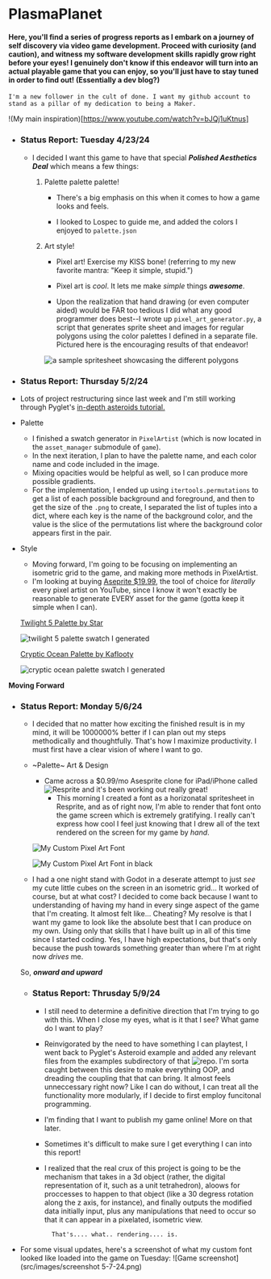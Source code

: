 # PlasmaPlanet
####  Here, you'll find a series of progress reports as I embark on a journey of self discovery via video game development. Proceed with curiosity (and caution), and witness my software development skills rapidly grow right before your eyes! I genuinely don't know if this endeavor will turn into an actual playable game that you can enjoy, so you'll just have to stay tuned in order to find out! (Essentially a dev blog?)

	I'm a new follower in the cult of done. I want my github account to stand as a pillar of my dedication to being a Maker.

  !(My main inspiration)[https://www.youtube.com/watch?v=bJQj1uKtnus]

- ### Status Report: Tuesday 4/23/24
    
    - I decided I want this game to have that special ***Polished Aesthetics Deal*** which means a few things:
        
    	1. Palette palette palette!
            
        	- There's a big emphasis on this when it comes to how a game looks and feels.
            
            - I looked to Lospec to guide me, and added the colors I enjoyed to `palette.json`
        
        2. Art style!
            
            - Pixel art! Exercise my KISS bone! (referring to my new favorite mantra: "Keep it simple, stupid.")
            
            - Pixel art is *cool*. It lets me make *simple* things ***awesome***.
            
            - Upon the realization that hand drawing (or even computer aided) would be FAR too tedious I did what any good programmer does best--I wrote up `pixel_art_generator.py`, a script that generates sprite sheet and images for regular polygons using the color palettes I defined in a separate file. Pictured here is the encouraging results of that endeavor!

            ![a sample spritesheet showcasing the different polygons](src/resources/images/sample-spritesheet-(132x132).png)



- ### Status Report: Thursday 5/2/24
    
- Lots of project restructuring since last week and I'm still working through Pyglet's [in-depth asteroids tutorial.](https://pyglet.readthedocs.io/en/latest/programming_guide/examplegame.html#making-the-player-and-asteroid-sprites)
        
- Palette
    - I finished a swatch generator in `PixelArtist` (which is now located in the `asset_manager` submodule of `game`).
    - In the next iteration, I plan to have the palette name, and each color name and code included in the image.    
    - Mixing opacities would be helpful as well, so I can produce more possible gradients.
    - For the implementation, I ended up using `itertools.permutations` to get a list of each possible background and foreground, and then to get the size of the `.png` to create, I separated the list of tuples into a dict, where each key is the name of the background color, and the value is the slice of the permutations list where the background color appears first in the pair.

- Style
    - Moving forward, I'm going to be focusing on implementing an isometric grid to the game, and making more methods in PixelArtist.
    - I'm looking at buying [Aseprite $19.99](https://www.aseprite.org/), the tool of choice for *literally* every pixel artist on YouTube, since I know it won't exactly be reasonable to generate EVERY asset for the game (gotta keep it simple when I can).

    [Twilight 5 Palette by Star](https://lospec.com/palette-list/twilight-5)

    ![twilight 5 palette swatch I generated](src/resources/images/twilight5-swatch-84x84.png)


    [Cryptic Ocean Palette by Kaflooty](https://lospec.com/palette-list/cryptic-ocean)

    ![cryptic ocean palette swatch I generated](src/resources/images/cryptic-ocean6-swatch-84x84.png)

**Moving Forward**

- ### Status Report: Monday 5/6/24
	- I decided that no matter how exciting the finished result is in my mind, it will be 1000000% better if I can plan out my steps methodically and thoughtfully. That's how I maximize productivity. I must first have a clear vision of where I want to go.
  	- ~Palette~ Art & Design
  		- Came across a $0.99/mo Asesprite clone for iPad/iPhone called ![Resprite](https://resprite.fengeon.com/doc) and it's been working out really great!
    		- This morning I created a font as a horizonatal spritesheet in Resprite, and as of right now, I'm able to render that font onto the game screen which is extremely gratifying. I really can't express how cool I feel just knowing that I drew all of the text rendered on the screen for my game by *hand*.

  	   ![My Custom Pixel Art Font](src/resources/images/large-palace-font-white.png)

  	   ![My Custom Pixel Art Font in black](src/resources/images/large-palace-font-black.png)
  	
   	- I had a one night stand with Godot in a deserate attempt to just *see* my cute little cubes on the screen in an isometric grid... It worked of course, but at what cost? I decided to come back because I want to understanding of having my hand in every singe aspect of the game that I'm creating. It almost felt like... Cheating? My resolve is that I want my game to look like the absolute best that I can produce on my own. Using only that skills that I have built up in all of this time since I started coding. Yes, I have high expectations, but that's only because the push towards something greater than where I'm at right now *drives* me.

  	So, ***onward and upward***
   

  - ### Status Report: Thrusday 5/9/24
  	- I still need to determine a definitive direction that I'm trying to go with this. When I close my eyes, what is it that I see? What game do I want to play?
   	- Reinvigorated by the need to have something I can playtest, I went back to Pyglet's Asteroid example and added any relevant files from the examples subdirectory of that ![repo](https://github.com/pyglet/pyglet.git). I'm sorta caught between this desire to make everything OOP, and dreading the coupling that that can bring. It almost feels unneccessary right now? Like I can do without, I can treat all the functionality more modularly, if I decide to first employ funcitonal programming. 
	- I'm finding that I want to publish my game online! More on that later.
   	- Sometimes it's difficult to make sure I get everything I can into this report!
    - I realized that the real crux of this project is going to be the mechanism that takes in a 3d object (rather, the digital representation of it, such as a unit tetrahedron), aloows for proccesses to happen to that object (like a 30 degress rotation along the z axis, for instance), and finally outputs the modified data initially input, plus any manipulations that need to occur so that it can appear in a pixelated, isometric view.

			That's.... what.. rendering.... is.
- For some visual updates, here's a screenshot of what my custom font looked like loaded into the game on Tuesday:
  	![Game screenshot](src/images/screenshot 5-7-24.png)
